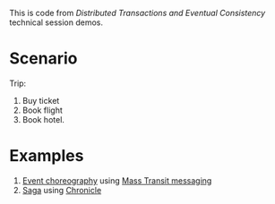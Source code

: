 This is code from _Distributed Transactions and Eventual Consistency_ technical session demos.

# Scenario
Trip: 
1. Buy ticket
2. Book flight
3. Book hotel.

# Examples
1. [Event choreography](/EventChoreography) using [Mass Transit messaging](https://masstransit-project.com/usage/messages.html)
2. [Saga](/Saga) using [Chronicle](https://github.com/snatch-dev/Chronicle)
